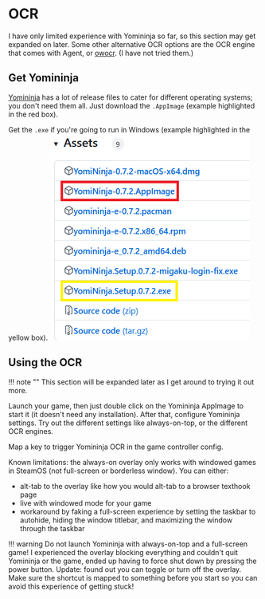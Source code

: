 # OCR

I have only limited experience with Yomininja so far, so this section may get expanded on later.
Some other alternative OCR options are the OCR engine that comes with Agent, or [owocr](https://github.com/AuroraWright/owocr). (I have not tried them.)

## Get Yomininja

[Yomininja](https://github.com/matt-m-o/YomiNinja) has a lot of release files to cater for different operating systems; you don't need them all. Just download the `.AppImage` (example highlighted in the red box).

Get the `.exe` if you're going to run in Windows (example highlighted in the yellow box).
![Yomininja executable](./img/Yomininja_files.png "Yomininja executable")

## Using the OCR

!!! note ""
    This section will be expanded later as I get around to trying it out more.

Launch your game, then just double click on the Yomininja AppImage to start it (it doesn't need any installation).
After that, configure Yomininja settings. Try out the different settings like always-on-top, or the different OCR engines.

Map a key to trigger Yomininja OCR in the game controller config.

Known limitations: the always-on overlay only works with windowed games in SteamOS (not full-screen or borderless window). You can either:

- alt-tab to the overlay like how you would alt-tab to a browser texthook page
- live with windowed mode for your game
- workaround by faking a full-screen experience by setting the taskbar to autohide, hiding the window titlebar, and maximizing the window through the taskbar

!!! warning
    Do not launch Yomininja with always-on-top and a full-screen game! I experienced the overlay blocking everything and couldn't quit Yomininja or the game, ended up having to force shut down by pressing the power button.
    Update: found out you can toggle or turn off the overlay. Make sure the shortcut is mapped to something before you start so you can avoid this experience of getting stuck!
